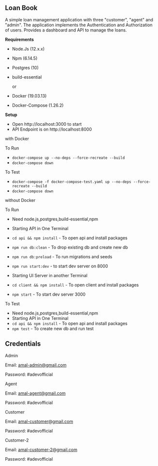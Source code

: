 ## Loan Book

A simple loan management application with three "customer", "agent" and "admin". The application implements the Authentication and Authorization of users. Provides a dashboard and API to manage the loans.

**Requirements**

- Node.Js (12.x.x)
- Npm (6.14.5)
- Postgres (10)
- build-essential

  or

- Docker (19.03.13)
- Docker-Compose (1.26.2)

**Setup**

- Open http://localhost:3000 to start
- API Endpoint is on http://localhost:8000

with Docker

To Run

- `docker-compose up --no-deps --force-recreate --build`
- `docker-compose down`

To Test

- `docker-compose -f docker-compose-test.yaml up --no-deps --force-recreate --build`
- `docker-compose down`

without Docker

To Run

- Need node.js,postgres,build-essential,npm
- Starting API in One Terminal
- `cd api && npm install` - To open api and install packages
- `npm run db:clean` - To drop existing db and create new db
- `npm run db:preload` - To run migrations and seeds
- `npm run start:dev` - to start dev server on 8000

- Starting UI Server in another Terminal
- `cd client && npm install` - To open client and install packages
- `npm start` - To start dev server 3000

To Test

- Need node.js,postgres,build-essential,npm
- Starting API in One Terminal
- `cd api && npm install` - To open api and install packages
- `npm test` - To create new db and run test

## Credentials

Admin

Email: amal-admin@gmail.com

Password: #adevofficial

Agent

Email: amal-agent@gmail.com

Password: #adevofficial

Customer

Email: amal-customer@gmail.com

Password: #adevofficial

Customer-2

Email: amal-customer-2@gmail.com

Password: #adevofficial
